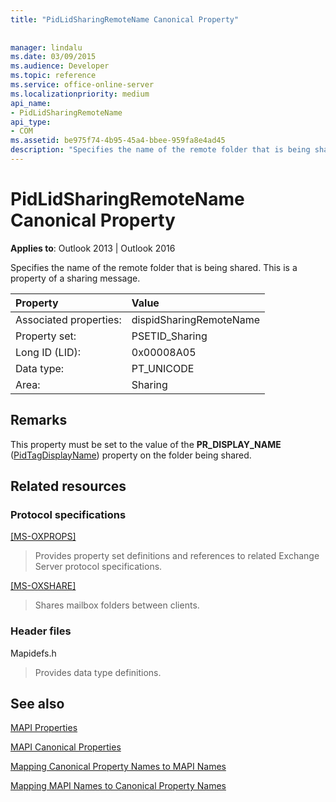 ```yaml
---
title: "PidLidSharingRemoteName Canonical Property"
 
 
manager: lindalu
ms.date: 03/09/2015
ms.audience: Developer
ms.topic: reference
ms.service: office-online-server
ms.localizationpriority: medium
api_name:
- PidLidSharingRemoteName
api_type:
- COM
ms.assetid: be975f74-4b95-45a4-bbee-959fa8e4ad45
description: "Specifies the name of the remote folder that is being shared. This is a property of a sharing message."
---
```


# PidLidSharingRemoteName Canonical Property

  
  
**Applies to**: Outlook 2013 | Outlook 2016 
  
Specifies the name of the remote folder that is being shared. This is a property of a sharing message.
  
|Property |Value |
|:-----|:-----|
|Associated properties:  <br/> |dispidSharingRemoteName  <br/> |
|Property set:  <br/> |PSETID_Sharing  <br/> |
|Long ID (LID):  <br/> |0x00008A05  <br/> |
|Data type:  <br/> |PT_UNICODE  <br/> |
|Area:  <br/> |Sharing  <br/> |
   
## Remarks

This property must be set to the value of the **PR_DISPLAY_NAME** ([PidTagDisplayName](pidtagdisplayname-canonical-property.md)) property on the folder being shared.
  
## Related resources

### Protocol specifications

[[MS-OXPROPS]](https://msdn.microsoft.com/library/f6ab1613-aefe-447d-a49c-18217230b148%28Office.15%29.aspx)
  
> Provides property set definitions and references to related Exchange Server protocol specifications.
    
[[MS-OXSHARE]](https://msdn.microsoft.com/library/e4e5bd27-d5e0-43f9-a6ea-550876724f3d%28Office.15%29.aspx)
  
> Shares mailbox folders between clients.
    
### Header files

Mapidefs.h
  
> Provides data type definitions.
    
## See also



[MAPI Properties](mapi-properties.md)
  
[MAPI Canonical Properties](mapi-canonical-properties.md)
  
[Mapping Canonical Property Names to MAPI Names](mapping-canonical-property-names-to-mapi-names.md)
  
[Mapping MAPI Names to Canonical Property Names](mapping-mapi-names-to-canonical-property-names.md)

